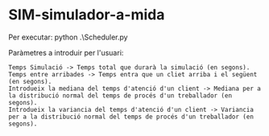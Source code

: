 # SIM-simulador-a-mida

Per executar: 
    python .\Scheduler.py

Paràmetres a introduir per l'usuari:

    Temps Simulació -> Temps total que durarà la simulació (en segons).
    Temps entre arribades -> Temps entra que un cliet arriba i el següent (en segons).
    Introdueix la mediana del temps d'atenció d'un client -> Mediana per a la distribució normal del temps de procés d'un treballador (en segons).
    Introdueix la variancia del temps d'atenció d'un client -> Variancia per a la distribució normal del temps de procés d'un treballador (en segons).